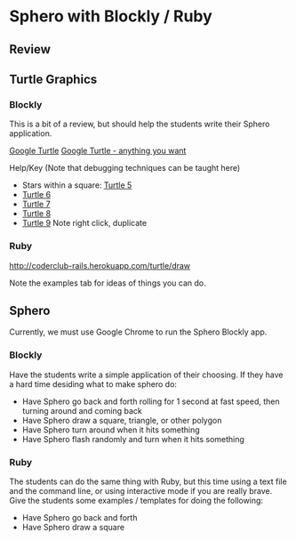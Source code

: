 # Sphero with Blockly / Ruby

## Review



## Turtle Graphics

### Blockly
This is a bit of a review, but should help the students write their Sphero application. 
 
[Google Turtle](https://blockly-games.appspot.com/turtle?lang=en)
[Google Turtle - anything you want](https://blockly-games.appspot.com/turtle?lang=en&level=10)

Help/Key (Note that debugging techniques can be taught here)
* Stars within a square: [Turtle 5](https://blockly-games.appspot.com/turtle?lang=en&level=5#h3b2vb)
* [Turtle 6](https://blockly-games.appspot.com/turtle?lang=en&level=6#ftfm3a) 
* [Turtle 7](https://blockly-games.appspot.com/turtle?lang=en&level=7#eeffd5)
* [Turtle 8](https://blockly-games.appspot.com/turtle?lang=en&level=8#awusc6)
* [Turtle 9](https://blockly-games.appspot.com/turtle?lang=en&level=9) Note right click, duplicate

### Ruby 
http://coderclub-rails.herokuapp.com/turtle/draw

Note the examples tab for ideas of things you can do. 

## Sphero
Currently, we must use Google Chrome to run the Sphero Blockly app. 

### Blockly 
Have the students write a simple application of their choosing.  If they have a hard time
desiding what to make sphero do:

* Have Sphero go back and forth rolling for 1 second at fast speed, then turning around and
coming back
* Have Sphero draw a square, triangle, or other polygon
* Have Sphero turn around when it hits something
* Have Sphero flash randomly and turn when it hits something

### Ruby 
The students can do the same thing with Ruby, but this time using a text file and the
command line, or using interactive mode if you are really brave. Give the students some 
examples / templates for doing the following:

* Have Sphero go back and forth
* Have Sphero draw a square